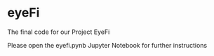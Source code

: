 # eyeFi
The final code for our Project EyeFi

Please open the eyefi.pynb Jupyter Notebook for further instructions
